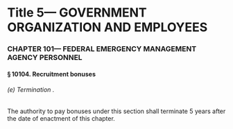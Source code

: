 
# Title 5— GOVERNMENT ORGANIZATION AND EMPLOYEES
### CHAPTER 101— FEDERAL EMERGENCY MANAGEMENT AGENCY PERSONNEL
#### § 10104. Recruitment bonuses
###### (e) Termination .

The authority to pay bonuses under this section shall terminate 5 years after the date of enactment of this chapter.
